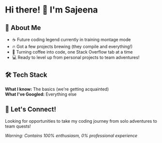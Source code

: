 # Hi there! 👋 I'm Sajeena

## 🚀 About Me
- ☕ Future coding legend currently in training montage mode
- 🔥 Got a few projects brewing (they compile and everything!)
- 🌱 Turning coffee into code, one Stack Overflow tab at a time
- 💻 Ready to level up from personal projects to team adventures!

## 🛠️ Tech Stack
**What I know:** The basics (we're getting acquainted)  
**What I've Googled:** Everything else

## 🤝 Let's Connect!
Looking for opportunities to take my coding journey from solo adventures to team quests!

*Warning: Contains 100% enthusiasm, 0% professional experience*

